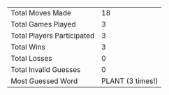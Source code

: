 |              |                |
| ---------------- | ----------------------------- |
| Total Moves Made | 18 |
| Total Games Played | 3 |
| Total Players Participated | 3 |
| Total Wins | 3 |
| Total Losses | 0 |
| Total Invalid Guesses | 0 |
| Most Guessed Word | PLANT (3 times!) |
